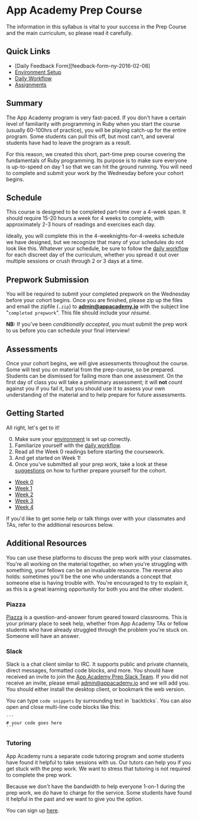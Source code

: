 # App Academy Prep Course

The information in this syllabus is vital to your success in the
Prep Course and the main curriculum, so please read it carefully.

## Quick Links

* [Daily Feedback Form][feedback-form-ny-2016-02-08]
* [Environment Setup][env]
* [Daily Workflow][workflow]
* [Assignments](#assignments)

## Summary

The App Academy program is very fast-paced. If you don't have a certain
level of familiarity with programming in Ruby when you start the course
(usually 60-100hrs of practice), you will be playing catch-up for the
entire program. Some students can pull this off, but most can't, and
several students have had to leave the program as a result.

For this reason, we created this short, part-time prep course covering
the fundamentals of Ruby programming. Its purpose is to make sure
everyone is up-to-speed on day 1 so that we can hit the ground running.
You will need to complete and submit your work by the Wednesday before
your cohort begins.

## Schedule

This course is designed to be completed part-time over a 4-week span. It
should require 15-20 hours a week for 4 weeks to complete, with approximately
2-3 hours of readings and exercises each day.

Ideally, you will complete this in the 4-weeknights-for-4-weeks schedule
we have designed, but we recognize that many of your schedules do not
look like this. Whatever your schedule, be sure to follow the [daily
workflow][workflow] for each discreet day of the curriculum, whether you
spread it out over multiple sessions or crush through 2 or 3 days at a time.

[workflow]: ./workflow.md

## Prepwork Submission

You will be required to submit your completed prepwork on the Wednesday
before your cohort begins. Once you are finished, please zip up the
files and email the zipfile (`.zip`) to **admin@appacademy.io** with the
subject line "`completed prepwork`". This file should include your
_résumé_.

**NB:** If you've been _conditionally accepted_, you must submit the
prep work to us before you can schedule your final interview!

## Assessments

Once your cohort begins, we will give assessments throughout the course.
Some will test you on material from the prep-course, so be
prepared. Students can be dismissed for failing more than one
assessment. On the first day of class you will take a preliminary
assessment; it will **not** count against you if you fail it, but you
should use it to assess your own understanding of the material and to
help prepare for future assessments.

## Getting Started<a name="assignments"></a>

All right, let's get to it!

0. Make sure your [environment][env] is set up correctly.
0. Familiarize yourself with the [daily workflow][workflow].
0. Read all the Week 0 readings before starting the coursework.
0. And get started on Week 1!
0. Once you've submitted all your prep work, take a look at these [suggestions][extra-preparation] on how to further prepare yourself for the cohort.


- [Week 0](./w0/)
- [Week 1](./w1/)
- [Week 2](./w2/)
- [Week 3](./w3/)
- [Week 4](./w4/)

If you'd like to get some help or talk things over with your classmates
and TAs, refer to the additional resources below.

[env]: ./w0/environment-setup.md
[w0]: ./w0/
[w1]: ./w1/
[extra-preparation]: ./extra-preparation.md

## Additional Resources

You can use these platforms to discuss the prep work with your classmates.
You're all working on the material together, so when you're struggling with
something, your fellows can be an invaluable resource. The reverse also
holds: sometimes you'll be the one who understands a concept that someone
else is having trouble with. You're encouraged to try to explain it, as
this is a great learning opportunity for both you and the other student.

### Piazza

[Piazza][piazza] is a question-and-answer forum geared toward
classrooms. This is your primary place to seek help, whether from
App Academy TAs or fellow students who have already struggled through
the problem you're stuck on. Someone will have an answer.

[piazza]: https://piazza.com/appacademy.io/spring2016/aa101/home

### Slack

Slack is a chat client similar to IRC. It supports public and private
channels, direct messages, formatted code blocks, and more. You should
have received an invite to join the [App Academy Prep Slack
Team][prep-course-slack]. If you did not receive an invite, please email
admin@appacademy.io and we will add you. You should either install the
desktop client, or bookmark the web version.

You can type `code snippets` by surrounding text in \`backticks\`. You
can also open and close multi-line code blocks like this:

    ```
    # your code goes here
    ```

[prep-course-slack]: https://app-academy-prep.slack.com/

### Tutoring

App Academy runs a separate code tutoring program and some students have found it helpful to take sessions with us. Our tutors can help you if you get stuck with the prep work. We want to stress that tutoring is not required to complete the prep work.

Because we don't have the bandwidth to help everyone 1-on-1 during the prep work, we do have to charge for the service. Some students have found it helpful in the past and we want to give you the option.

You can sign up [here](http://www.appacademy.io/students/tutoring?utm_source=main_course_prep_work).
